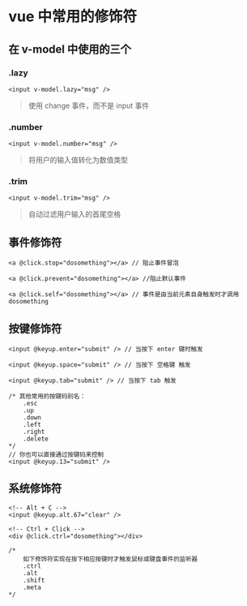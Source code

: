 # vue 中常用的修饰符

## 在 v-model 中使用的三个

### .lazy

```vue
<input v-model.lazy="msg" />
```

> 使用 change 事件，而不是 input 事件

### .number

```vue
<input v-model.number="msg" />
```

> 将用户的输入值转化为数值类型

### .trim

```vue
<input v-model.trim="msg" />
```

> 自动过滤用户输入的首尾空格

## 事件修饰符

```vue
<a @click.stop="dosomething"></a> // 阻止事件冒泡

<a @click.prevent="dosomething"></a> //阻止默认事件

<a @click.self="dosomething"></a> // 事件是由当前元素自身触发时才调用 dosomething
```

## 按键修饰符

```vue
<input @keyup.enter="submit" /> // 当按下 enter 键时触发

<input @keyup.space="submit" /> // 当按下 空格键 触发

<input @keyup.tab="submit" /> // 当按下 tab 触发

/* 其他常用的按键码别名：
	.esc
	.up
	.down
	.left
	.right
	.delete
*/
// 你也可以直接通过按键码来控制
<input @keyup.13="submit" />
```



## 系统修饰符

```vue
<!-- Alt + C -->
<input @keyup.alt.67="clear" />

<!-- Ctrl + Click -->
<div @click.ctrl="dosomething"></div>

/*
	如下修饰符实现在按下相应按键时才触发鼠标或键盘事件的监听器
	.ctrl
	.alt
	.shift
	.meta
*/
```



